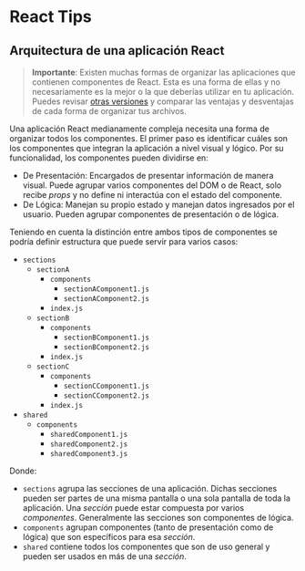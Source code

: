 # React Tips

## Arquitectura de una aplicación React

> **Importante**: Existen muchas formas de organizar las aplicaciones que contienen componentes de React. Esta es una forma de ellas y no necesariamente es la mejor o la que deberías utilizar en tu aplicación. Puedes revisar [otras versiones](https://medium.com/@alexmngn/how-to-better-organize-your-react-applications-2fd3ea1920f1) y comparar las ventajas y desventajas de cada forma de organizar tus archivos.

Una aplicación React medianamente compleja necesita una forma de organizar todos los componentes. El primer paso es identificar cuáles son los componentes que integran la aplicación a nivel visual y lógico. Por su funcionalidad, los componentes pueden dividirse en:

* De Presentación: Encargados de presentar información de manera visual. Puede agrupar varios componentes del DOM o de React, solo recibe _props_ y no define ni interactúa con el estado del componente.
* De Lógica: Manejan su propio estado y manejan datos ingresados por el usuario. Pueden agrupar componentes de presentación o de lógica.

Teniendo en cuenta la distinción entre ambos tipos de componentes se podría definir estructura que puede servir para varios casos:

* `sections`
  * `sectionA`
    * `components`
      * `sectionAComponent1.js`
      * `sectionAComponent2.js`
    * `index.js`
  * `sectionB`
    * `components`
      * `sectionBComponent1.js`
      * `sectionBComponent2.js`
    * `index.js`
  * `sectionC`
    * `components`
      * `sectionCComponent1.js`
      * `sectionCComponent2.js`
    * `index.js`
* `shared`
  * `components`
    * `sharedComponent1.js`
    * `sharedComponent2.js`
    * `sharedComponent3.js`

Donde:
* `sections` agrupa las secciones de una aplicación. Dichas secciones pueden ser partes de una misma pantalla o una sola pantalla de toda la aplicación. Una _sección_ puede estar compuesta por varios _componentes_. Generalmente las secciones son componentes de lógica.
* `components` agrupan componentes (tanto de presentación como de lógica) que son específicos para esa _sección_.
* `shared` contiene todos los componentes que son de uso general y pueden ser usados en más de una _sección_.
